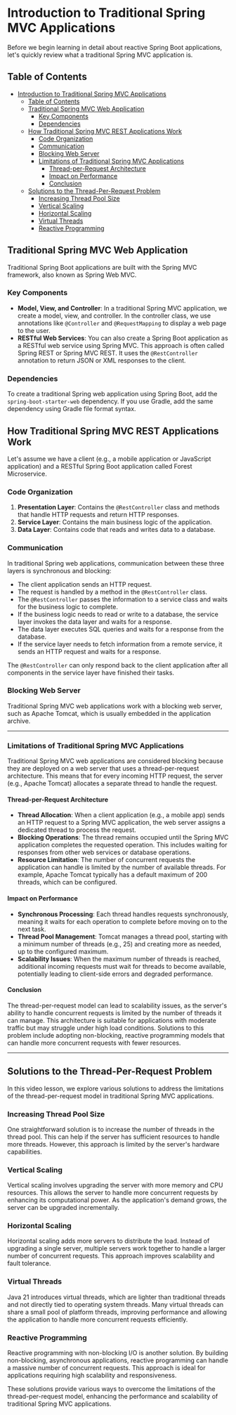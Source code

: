 # Introduction to Traditional Spring MVC Applications

Before we begin learning in detail about reactive Spring Boot applications, let's quickly review what a traditional Spring MVC application is.

## Table of Contents

- [Introduction to Traditional Spring MVC Applications](#introduction-to-traditional-spring-mvc-applications)
  - [Table of Contents](#table-of-contents)
  - [Traditional Spring MVC Web Application](#traditional-spring-mvc-web-application)
    - [Key Components](#key-components)
    - [Dependencies](#dependencies)
  - [How Traditional Spring MVC REST Applications Work](#how-traditional-spring-mvc-rest-applications-work)
    - [Code Organization](#code-organization)
    - [Communication](#communication)
    - [Blocking Web Server](#blocking-web-server)
    - [Limitations of Traditional Spring MVC Applications](#limitations-of-traditional-spring-mvc-applications)
      - [Thread-per-Request Architecture](#thread-per-request-architecture)
      - [Impact on Performance](#impact-on-performance)
      - [Conclusion](#conclusion)
  - [Solutions to the Thread-Per-Request Problem](#solutions-to-the-thread-per-request-problem)
    - [Increasing Thread Pool Size](#increasing-thread-pool-size)
    - [Vertical Scaling](#vertical-scaling)
    - [Horizontal Scaling](#horizontal-scaling)
    - [Virtual Threads](#virtual-threads)
    - [Reactive Programming](#reactive-programming)

## Traditional Spring MVC Web Application

Traditional Spring Boot applications are built with the Spring MVC framework, also known as Spring Web MVC.

### Key Components

- **Model, View, and Controller**: In a traditional Spring MVC application, we create a model, view, and controller. In the controller class, we use annotations like `@Controller` and `@RequestMapping` to display a web page to the user.
- **RESTful Web Services**: You can also create a Spring Boot application as a RESTful web service using Spring MVC. This approach is often called Spring REST or Spring MVC REST. It uses the `@RestController` annotation to return JSON or XML responses to the client.

### Dependencies

To create a traditional Spring web application using Spring Boot, add the `spring-boot-starter-web` dependency. If you use Gradle, add the same dependency using Gradle file format syntax.

## How Traditional Spring MVC REST Applications Work

Let's assume we have a client (e.g., a mobile application or JavaScript application) and a RESTful Spring Boot application called Forest Microservice.

### Code Organization

1. **Presentation Layer**: Contains the `@RestController` class and methods that handle HTTP requests and return HTTP responses.
2. **Service Layer**: Contains the main business logic of the application.
3. **Data Layer**: Contains code that reads and writes data to a database.

### Communication

In traditional Spring web applications, communication between these three layers is synchronous and blocking:

- The client application sends an HTTP request.
- The request is handled by a method in the `@RestController` class.
- The `@RestController` passes the information to a service class and waits for the business logic to complete.
- If the business logic needs to read or write to a database, the service layer invokes the data layer and waits for a response.
- The data layer executes SQL queries and waits for a response from the database.
- If the service layer needs to fetch information from a remote service, it sends an HTTP request and waits for a response.

The `@RestController` can only respond back to the client application after all components in the service layer have finished their tasks.

### Blocking Web Server

Traditional Spring MVC web applications work with a blocking web server, such as Apache Tomcat, which is usually embedded in the application archive.

---

### Limitations of Traditional Spring MVC Applications

Traditional Spring MVC web applications are considered blocking because they are deployed on a web server that uses a thread-per-request architecture. This means that for every incoming HTTP request, the server (e.g., Apache Tomcat) allocates a separate thread to handle the request.

#### Thread-per-Request Architecture

- **Thread Allocation**: When a client application (e.g., a mobile app) sends an HTTP request to a Spring MVC application, the web server assigns a dedicated thread to process the request.
- **Blocking Operations**: The thread remains occupied until the Spring MVC application completes the requested operation. This includes waiting for responses from other web services or database operations.
- **Resource Limitation**: The number of concurrent requests the application can handle is limited by the number of available threads. For example, Apache Tomcat typically has a default maximum of 200 threads, which can be configured.

#### Impact on Performance

- **Synchronous Processing**: Each thread handles requests synchronously, meaning it waits for each operation to complete before moving on to the next task.
- **Thread Pool Management**: Tomcat manages a thread pool, starting with a minimum number of threads (e.g., 25) and creating more as needed, up to the configured maximum.
- **Scalability Issues**: When the maximum number of threads is reached, additional incoming requests must wait for threads to become available, potentially leading to client-side errors and degraded performance.

#### Conclusion

The thread-per-request model can lead to scalability issues, as the server's ability to handle concurrent requests is limited by the number of threads it can manage. This architecture is suitable for applications with moderate traffic but may struggle under high load conditions. Solutions to this problem include adopting non-blocking, reactive programming models that can handle more concurrent requests with fewer resources.

---

## Solutions to the Thread-Per-Request Problem

In this video lesson, we explore various solutions to address the limitations of the thread-per-request model in traditional Spring MVC applications.

### Increasing Thread Pool Size

One straightforward solution is to increase the number of threads in the thread pool. This can help if the server has sufficient resources to handle more threads. However, this approach is limited by the server's hardware capabilities.

### Vertical Scaling

Vertical scaling involves upgrading the server with more memory and CPU resources. This allows the server to handle more concurrent requests by enhancing its computational power. As the application's demand grows, the server can be upgraded incrementally.

### Horizontal Scaling

Horizontal scaling adds more servers to distribute the load. Instead of upgrading a single server, multiple servers work together to handle a larger number of concurrent requests. This approach improves scalability and fault tolerance.

### Virtual Threads

Java 21 introduces virtual threads, which are lighter than traditional threads and not directly tied to operating system threads. Many virtual threads can share a small pool of platform threads, improving performance and allowing the application to handle more concurrent requests efficiently.

### Reactive Programming

Reactive programming with non-blocking I/O is another solution. By building non-blocking, asynchronous applications, reactive programming can handle a massive number of concurrent requests. This approach is ideal for applications requiring high scalability and responsiveness.

These solutions provide various ways to overcome the limitations of the thread-per-request model, enhancing the performance and scalability of traditional Spring MVC applications.
